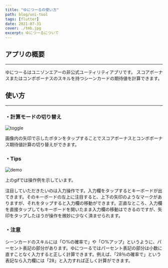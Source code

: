 ```yaml
---
title: "ゆにつーるの使い方"
path: blog/uni-tool
tags: [flutter]
date: 2021-07-31
cover: ./tmb.jpg
excerpt: ゆにつーるについて
---
```


## アプリの概要

---

ゆにつーるはユニゾンエアーの非公式ユーティリティアプリです。
スコアボーナスまたはコンボボーナスのスキルを持つシーンカードの期待値を計算できます。

## 使い方

---

### ・計算モードの切り替え

![toggle](https://user-images.githubusercontent.com/43092452/127731676-94be5675-74ae-410f-852c-a90508eb4607.jpg)

画像内の矢印で示したボタンをタップすることでスコアボーナスとコンボボーナス期待値計算の切り替えができます。

### ・Tips

![demo](https://user-images.githubusercontent.com/43092452/127733248-da46d240-e4fc-4be2-8c1f-15ee0d888396.gif)

上のgifでは操作例を示しています。

注目していただきたいのは入力操作です。入力欄をタップするとキーボードが出てきます。そのキーボードの左上に注目すると、上下の矢印のようなマークがありますが、それをタップすると入力欄の移動ができます。正直なところ、入力欄を直接タップしてもキーボードを開いたまま入力欄の移動はできるのですが、矢印をタップしたほうが操作を微妙に少なく済ませられます。

### ・注意

シーンカードのスキルには「○%の確率で」や「○%アップ」というように、パーセント表記の部分があります。ゆにつーるではパーセント表記の部分は小数に直すことなく入力すると正しく計算できます。例えば、「28％の確率で」という表記なら入力欄には「28」と入力すれば正しく計算ができます。
